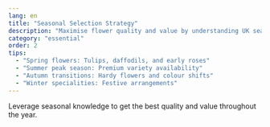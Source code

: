 ```yaml
---
lang: en
title: "Seasonal Selection Strategy"
description: "Maximise flower quality and value by understanding UK seasonal patterns, availability cycles, and optimal timing."
category: "essential"
order: 2
tips:
  - "Spring flowers: Tulips, daffodils, and early roses"
  - "Summer peak season: Premium variety availability"
  - "Autumn transitions: Hardy flowers and colour shifts"
  - "Winter specialities: Festive arrangements"
---
```


Leverage seasonal knowledge to get the best quality and value throughout the year.
